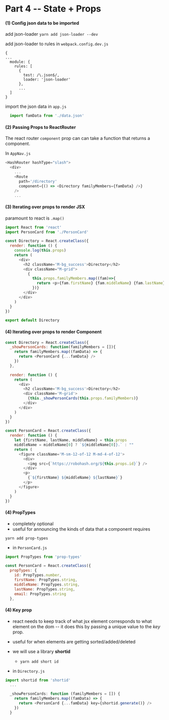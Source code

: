 # Part 4 -- State + Props

#### (1) Config json data to be imported
add json-loader
`yarn add json-loader --dev`

add json-loader to rules in `webpack.config.dev.js`
```
{
...
  module: {
    rules: [
      {
        test: /\.json$/,
        loader: 'json-loader'
      },
      ...
  ]
}
```

import the json data in `app.js`
```js
  import famData from './data.json'
```

#### (2) Passing Props to ReactRouter
The react router `component` prop can can take a function that returns a component.

In `AppNav.js`
```js
<HashRouter hashType="slash">
  <div>
    ...
    <Route 
      path='/directory' 
      component={() => <Directory familyMembers={famData} />} 
    />
    ...
```

#### (3) Iterating over props to render JSX
paramount to react is `.map()`

```js
import React from 'react'
import PersonCard from './PersonCard'

const Directory = React.createClass({
  render: function () {
    console.log(this.props)
    return (
      <div>
        <h2 className='M-bg_success'>Directory</h2>
        <div className="M-grid">
          {
            this.props.familyMembers.map((fam)=>{
              return <p>{fam.firstName} {fam.middleName} {fam.lastName}</p>
            })}
        </div>
      </div>
    )
  }
})

export default Directory
```

#### (4) Iterating over props to render Component

```js
const Directory = React.createClass({
  _showPersonCards: function(familyMembers = []){
    return familyMembers.map((famData) => {
      return <PersonCard {...famData} />
    })
  },

  render: function () {
    return (
      <div>
        <h2 className='M-bg_success'>Directory</h2>
        <div className='M-grid'>
          {this._showPersonCards(this.props.familyMembers)}
        </div>
      </div>
    )
  }
})
```

```js
const PersonCard = React.createClass({
  render: function () {
    let {firstName, lastName, middleName} = this.props
    middleName = middleName[0] ? `${middleName[0]}.` : ""
    return (
      <figure className='M-sm-12-of-12 M-md-4-of-12'>
        <div>
          <img src={`https://robohash.org/${this.props.id}`} />
        </div>
        <p>
          {`${firstName} ${middleName} ${lastName}`}
        </p>
      </figure>
    )
  }
})
```

#### (4) PropTypes
- completely optional
- useful for announcing the kinds of data that a component requires


`yarn add prop-types`

+ in `PersonCard.js`
```js
import PropTypes from 'prop-types'

const PersonCard = React.createClass({
  propTypes: {
    id: PropTypes.number,
    firstName: PropTypes.string,
    middleName: PropTypes.string,
    lastName: PropTypes.string,
    email: PropTypes.string
  },
```

#### (4) Key prop
- react needs to keep track of what jsx element corresponds to what element on the dom -- it does this by passing a unique value to the *key* prop.

- useful for when elements are getting sorted/added/deleted

- we will use a library **shortid**
  - `yarn add short id`

+ in `Directory.js`
```js
import shortid from 'shortid'
  ...

  _showPersonCards: function (familyMembers = []) {
    return familyMembers.map((famData) => {
      return <PersonCard {...famData} key={shortid.generate()} />
    })
  }
```